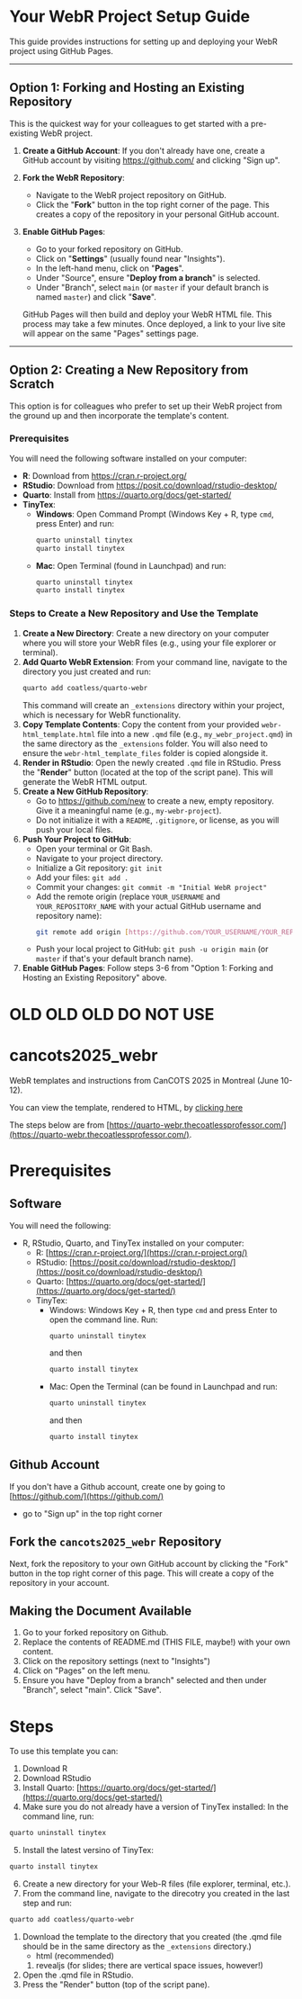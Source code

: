 # Your WebR Project Setup Guide

This guide provides instructions for setting up and deploying your WebR project using GitHub Pages.

---

## Option 1: Forking and Hosting an Existing Repository

This is the quickest way for your colleagues to get started with a pre-existing WebR project.

1.  **Create a GitHub Account**: If you don't already have one, create a GitHub account by visiting <https://github.com/> and clicking "Sign up".
2.  **Fork the WebR Repository**:
    * Navigate to the WebR project repository on GitHub.
    * Click the "**Fork**" button in the top right corner of the page. This creates a copy of the repository in your personal GitHub account.
3.  **Enable GitHub Pages**:
    * Go to your forked repository on GitHub.
    * Click on "**Settings**" (usually found near "Insights").
    * In the left-hand menu, click on "**Pages**".
    * Under "Source", ensure "**Deploy from a branch**" is selected.
    * Under "Branch", select `main` (or `master` if your default branch is named `master`) and click "**Save**".

    GitHub Pages will then build and deploy your WebR HTML file. This process may take a few minutes. Once deployed, a link to your live site will appear on the same "Pages" settings page.

---

## Option 2: Creating a New Repository from Scratch

This option is for colleagues who prefer to set up their WebR project from the ground up and then incorporate the template's content.

### Prerequisites

You will need the following software installed on your computer:

* **R**: Download from <https://cran.r-project.org/>
* **RStudio**: Download from <https://posit.co/download/rstudio-desktop/>
* **Quarto**: Install from <https://quarto.org/docs/get-started/>
* **TinyTex**:
    * **Windows**: Open Command Prompt (Windows Key + R, type `cmd`, press Enter) and run:
        ```bash
        quarto uninstall tinytex
        quarto install tinytex
        ```
    * **Mac**: Open Terminal (found in Launchpad) and run:
        ```bash
        quarto uninstall tinytex
        quarto install tinytex
        ```

### Steps to Create a New Repository and Use the Template

1.  **Create a New Directory**: Create a new directory on your computer where you will store your WebR files (e.g., using your file explorer or terminal).
2.  **Add Quarto WebR Extension**: From your command line, navigate to the directory you just created and run:
    ```bash
    quarto add coatless/quarto-webr
    ```
    This command will create an `_extensions` directory within your project, which is necessary for WebR functionality.
3.  **Copy Template Contents**: Copy the content from your provided `webr-html_template.html` file into a new `.qmd` file (e.g., `my_webr_project.qmd`) in the same directory as the `_extensions` folder. You will also need to ensure the `webr-html_template_files` folder is copied alongside it.
4.  **Render in RStudio**: Open the newly created `.qmd` file in RStudio. Press the "**Render**" button (located at the top of the script pane). This will generate the WebR HTML output.
5.  **Create a New GitHub Repository**:
    * Go to <https://github.com/new> to create a new, empty repository. Give it a meaningful name (e.g., `my-webr-project`).
    * Do not initialize it with a `README`, `.gitignore`, or license, as you will push your local files.
6.  **Push Your Project to GitHub**:
    * Open your terminal or Git Bash.
    * Navigate to your project directory.
    * Initialize a Git repository: `git init`
    * Add your files: `git add .`
    * Commit your changes: `git commit -m "Initial WebR project"`
    * Add the remote origin (replace `YOUR_USERNAME` and `YOUR_REPOSITORY_NAME` with your actual GitHub username and repository name):
        ```bash
        git remote add origin [https://github.com/YOUR_USERNAME/YOUR_REPOSITORY_NAME.git](https://github.com/YOUR_USERNAME/YOUR_REPOSITORY_NAME.git)
        ```
    * Push your local project to GitHub: `git push -u origin main` (or `master` if that's your default branch name).
7.  **Enable GitHub Pages**: Follow steps 3-6 from "Option 1: Forking and Hosting an Existing Repository" above.





# OLD OLD OLD DO NOT USE

# cancots2025_webr
WebR templates and instructions from CanCOTS 2025 in Montreal (June 10-12).

You can view the template, rendered to HTML, by [clicking here](https://driegert.github.io/cancots2025_webr/webr-html_template.html)

The steps below are from [https://quarto-webr.thecoatlessprofessor.com/](https://quarto-webr.thecoatlessprofessor.com/).

# Prerequisites

## Software

You will need the following:

- R, RStudio, Quarto, and TinyTex installed on your computer:
  - R: [https://cran.r-project.org/](https://cran.r-project.org/)
  - RStudio: [https://posit.co/download/rstudio-desktop/](https://posit.co/download/rstudio-desktop/)
  - Quarto: [https://quarto.org/docs/get-started/](https://quarto.org/docs/get-started/)
  - TinyTex:
    - Windows: Windows Key + R, then type `cmd` and press Enter to open the command line. Run:
        ```bash
        quarto uninstall tinytex
        ```
        and then
        ```bash
        quarto install tinytex
        ```
    - Mac: Open the Terminal (can be found in Launchpad and run:
        ```bash
        quarto uninstall tinytex
        ```
        and then
        ```bash
        quarto install tinytex
        ```

## Github Account

If you don't have a Github account, create one by going to [https://github.com/](https://github.com/)
  - go to "Sign up" in the top right corner

## Fork the `cancots2025_webr` Repository

Next, fork the repository to your own GitHub account by clicking the "Fork" button in the top right corner of this page. This will create a copy of the repository in your account.

## Making the Document Available

1. Go to your forked repository on Github.
2. Replace the contents of README.md (THIS FILE, maybe!) with your own content.
3. Click on the repository settings (next to "Insights")
4. Click on "Pages" on the left menu.
5. Ensure you have "Deploy from a branch" selected and then under "Branch", select "main". Click "Save".










# Steps
To use this template you can:

1. Download R
2. Download RStudio
3. Install Quarto: [https://quarto.org/docs/get-started/](https://quarto.org/docs/get-started/)
4. Make sure you do not already have a version of TinyTex installed:
In the command line, run:
```bash
quarto uninstall tinytex
```
5. Install the latest versino of TinyTex:
```bash
quarto install tinytex
```
6. Create a new directory for your Web-R files (file explorer, terminal, etc.).
7. From the command line, navigate to the direcotry you created in the last step and run:
```bash
quarto add coatless/quarto-webr
```
1. Download the template to the directory that you created (the .qmd file should be in the same directory as the `_extensions` directory.)
   - html (recommended)
   1. revealjs (for slides; there are vertical space issues, however!)
9. Open the .qmd file in RStudio.
10. Press the "Render" button (top of the script pane).
